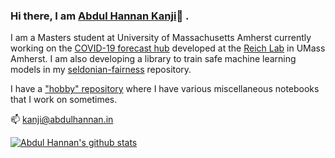 ### Hi there, I am [Abdul Hannan Kanji](https://abdulhannan.in)👋 . 
I am a Masters student at University of Massachusetts Amherst currently working on the [COVID-19 forecast hub](https://github.com/reichlab/covid19-forecast-hub) developed at the [Reich Lab](https://reichlab.io) in UMass Amherst. I am also developing a library to train safe machine learning models in my [seldonian-fairness](https://github.com/hannanabdul55/seldonian-fairness) repository.  

I have a ["hobby" repository](https://github.com/hannanabdul55/neural-nets-research-playground) where I have various miscellaneous notebooks that I work on sometimes.  

📫   [kanji@abdulhannan.in](mailto:kanji@abdulhannan.in)

[![Abdul Hannan's github stats](https://github-readme-stats.vercel.app/api?username=hannanabdul55)](https://github.com/anuraghazra/github-readme-stats)
<!--
**hannanabdul55/hannanabdul55** is a ✨ _special_ ✨ repository because its `README.md` (this file) appears on your GitHub profile.

Here are some ideas to get you started:

- 🔭 I’m currently working on ...
- 🌱 I’m currently learning ...
- 👯 I’m looking to collaborate on ...
- 🤔 I’m looking for help with some work on [seldonian-fairness](https://github.com/hannanabdul55/seldonian-fairness) repository.
- 💬 Ask me about ...
- 📫 How to reach me: ...
- 😄 Pronouns: ...
- ⚡ Fun fact: ...
-->
